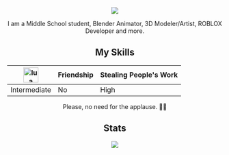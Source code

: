 <div align="center">
  <a href="https://www.youtube.com/watch?v=dQw4w9WgXcQ" />
    <img src="https://svg-banners.vercel.app/api?type=origin&text1=darrensdemise&text2=💖%22Hearts!%22&width=800&height=200" />
  </a>
</div>
<div align="center">
  
  I am a Middle School student, Blender Animator, 3D Modeler/Artist, ROBLOX Developer and more.
  ## My Skills
  |<img align="center" title="Lua" alt="lua" width="35px" src="https://upload.wikimedia.org/wikipedia/commons/thumb/c/cf/Lua-Logo.svg/1200px-Lua-Logo.svg.png">|Friendship|Stealing People's Work|
  |--|--|--|
  |Intermediate|No|High|

  Please, no need for the applause. 🙋‍♂️
  ## Stats
  <img src="https://metrics.lecoq.io/darrensdemise?template=classic&base.community=0&base.repositories=0&base.metadata=0&achievements=1&achievements.threshold=C&achievements.secrets=true&achievements.limit=0&config.timezone=Asia%2FJakarta" />
</div>
